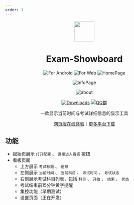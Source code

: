```yaml
---
order: 1
---
```


<div align="center">

<img src="/icon/ACS/ExamAware.png" width="64"/>

# Exam-Showboard

<ArticleMetadata />

![For Android](/images/Exam-Showboard/for-android.png)
![For Web](/images/Exam-Showboard/for-web.png)
![HomePage](/images/Exam-Showboard/HomePage.png)

![InfoPage](/images/Exam-Showboard/InfoPage.png)

![about](/images/Exam-Showboard/about.png)

[![Downloads](https://img.shields.io/github/downloads/ExamAware/ExamShowboard-Legacy/total?style=social&label=Downloads&logo=github)](https://github.com/ExamAware/ExamShowboard-Legacy/releases)
[![QQ群](https://img.shields.io/badge/-QQ%E7%BE%A4%EF%BD%9C901670561-blue?style=flat&logo=QQ&logoColor=white)](https://qm.qq.com/q/zDiEipHsaI)

一款显示当前时间与考试详细信息的显示工具

[网页版在线体验](http://examboard.cn/)｜[更多平台下载](https://www.123912.com/s/0l7bVv-6HdAh)

</div>

<GitHubCard owner="ExamAware" repo="ExamShowboard-Legacy" />

## 功能

- 起始页展示 `打开配置` 、 `直接进入看板` 按钮
- 看板页面
  - 上方展示 `考试标题` 、 `信息`
  - 左侧展示 `当前时间` 、 `当前科目` 、 `考试时间` 、 `考试状态`
  - 右侧展示考试科目列表，包括 `科目` 、 `开始` 、 `结束` 、 `状态`
  - 考试结束前15分钟黄字提醒
  - 集控功能（早期测试）
  - 设置页面（正在开发）
